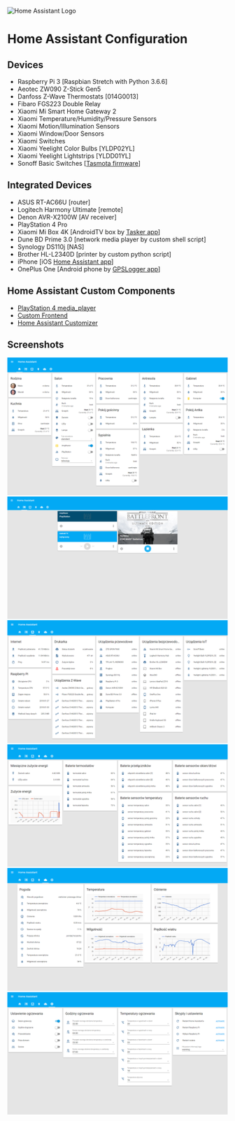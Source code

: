 ![Home Assistant Logo](https://github.com/brianjking/hass-config/blob/master/images/hass.png "Home Assistant Logo")

# Home Assistant Configuration

## Devices

* Raspberry Pi 3 [Raspbian Stretch with Python 3.6.6]
* Aeotec ZW090 Z-Stick Gen5
* Danfoss Z-Wave Thermostats [014G0013]
* Fibaro FGS223 Double Relay
* Xiaomi Mi Smart Home Gateway 2
* Xiaomi Temperature/Humidity/Pressure Sensors
* Xiaomi Motion/Illumination Sensors
* Xiaomi Window/Door Sensors
* Xiaomi Switches
* Xiaomi Yeelight Color Bulbs [YLDP02YL]
* Xiaomi Yeelight Lightstrips [YLDD01YL]
* Sonoff Basic Switches [[Tasmota firmware](https://github.com/arendst/Sonoff-Tasmota)]

## Integrated Devices

* ASUS RT-AC66U [router]
* Logitech Harmony Ultimate [remote]
* Denon AVR-X2100W [AV receiver]
* PlayStation 4 Pro
* Xiaomi Mi Box 4K [AndroidTV box by [Tasker app](https://play.google.com/store/apps/details?id=net.dinglisch.android.taskerm)]
* Dune BD Prime 3.0 [network media player by custom shell script]
* Synology DS110j [NAS]
* Brother HL-L2340D [printer by custom python script]
* iPhone [iOS [Home Assistant app](https://itunes.apple.com/us/app/home-assistant-companion/id1099568401)]
* OnePlus One [Android phone by [GPSLogger app](https://play.google.com/store/apps/details?id=com.mendhak.gpslogger)]

## Home Assistant Custom Components

* [PlayStation 4 media_player](https://github.com/hmn/home-assistant-config/blob/master/custom_components/media_player/ps4.py)
* [Custom Frontend](https://github.com/home-assistant/home-assistant/pull/10783)
* [Home Assistant Customizer](https://github.com/andrey-git/home-assistant-customizer/)

## Screenshots

![HA Overview](https://github.com/bieniu/home-assistant-config/blob/master/screenshots/HA-overview.png)
![HA Media](https://github.com/bieniu/home-assistant-config/blob/master/screenshots/HA-media.png)
![HA Network](https://github.com/bieniu/home-assistant-config/blob/master/screenshots/HA-network.png)
![HA Energy](https://github.com/bieniu/home-assistant-config/blob/master/screenshots/HA-energy.png)
![HA Climate](https://github.com/bieniu/home-assistant-config/blob/master/screenshots/HA-climate.png)
![HA Settings](https://github.com/bieniu/home-assistant-config/blob/master/screenshots/HA-settings.png)
